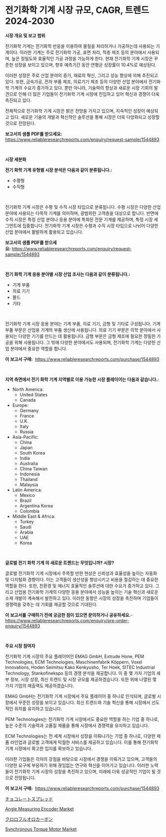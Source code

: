 <p><h1>전기화학 기계 시장 규모, CAGR, 트렌드 2024-2030</h1></p><p><strong>시장 개요 및 보고 범위</strong></p>
<p><p>전기화학 기계는 전기화학 반응을 이용하여 물질을 처리하거나 가공하는데 사용되는 기계이다. 이러한 기계는 주로 전기화학 가공, 표면 처리, 적층 제조 등의 분야에서 사용되며, 높은 정밀도와 효율적인 가공 과정을 가능하게 한다. 현재 전기화학 기계 시장은 꾸준한 성장을 보이고 있으며, 향후 예측기간 동안 연평균 성장률이 10.4%로 예상된다. </p><p>이러한 성장은 주로 산업 분야의 증가, 재료의 혁신, 그리고 성능 향상에 의해 추진되고 있다. 또한, 금속가공, 전자 부품 제조, 의료기기 제조 등의 다양한 산업 분야에서 전기화학 기계의 수요가 증가하고 있다. 뿐만 아니라, 기술력의 향상과 새로운 시장 기회의 발견으로 인해 더 많은 기업들이 전기화학 기계 시장에 진입하고 있어 혁신과 경쟁이 더욱 촉진되고 있다.</p><p>전체적으로 전기화학 기계 시장은 밝은 전망을 가지고 있으며, 지속적인 성장이 예상되고 있다. 새로운 기술의 개발과 혁신적인 솔루션을 통해 시장은 더욱 다양화되고 성장할 것으로 전망된다.</p></p>
<p><strong>보고서의 샘플 PDF를 받으세요:</strong> <a href="https://www.reliableresearchreports.com/enquiry/request-sample/1544893">https://www.reliableresearchreports.com/enquiry/request-sample/1544893</a></p>
<p>&nbsp;</p>
<p><strong>시장 세분화</strong></p>
<p><strong>전기 화학 기계 유형별 시장 분석은 다음과 같이 분류됩니다.:</strong></p>
<p><ul><li>수평형</li><li>수직형</li></ul></p>
<p>&nbsp;</p>
<p><p>전기화학 기계 시장은 수평 및 수직 시장 타입으로 분류됩니다. 수평 시장은 다양한 산업 분야에 사용되는 다목적 기계를 의미하며, 광범위한 고객층을 대상으로 합니다. 반면에 수직 시장은 특정 산업 분야나 응용 분야에 특화된 전문 기계를 제공하며, 특정 시장 세그먼트에 집중합니다. 전기화학 기계 시장은 수평과 수직 시장 타입으로 나뉘어 다양한 산업 분야에서 활발하게 활용되고 있습니다.</p></p>
<p><strong>보고서의 샘플 PDF를 받으세요:</strong>&nbsp;<a href="https://www.reliableresearchreports.com/enquiry/request-sample/1544893">https://www.reliableresearchreports.com/enquiry/request-sample/1544893</a></p>
<p>&nbsp;</p>
<p><strong> 전기 화학 기계 응용 분야별 시장 산업 조사는 다음과 같이 분류됩니다.:</strong></p>
<p><ul><li>기계 부품</li><li>의료 기기</li><li>몰드</li><li>기타</li></ul></p>
<p>&nbsp;</p>
<p><p>전기화학 기계 시장 응용 분야는 기계 부품, 의료 기기, 금형 및 기타로 구성됩니다. 기계 부품 부문은 산업용 기계의 부품 생산에 사용됩니다. 의료 기기 부문은 의학 분야에서 사용되는 다양한 기기를 만드는 데 활용됩니다. 금형 부문은 금형 제조에 필요한 정밀한 가공을 위해 사용됩니다. 그 밖에 다양한 분야에서도 사용되며, 전기화학 기계는 다양한 산업 분야에서 중요한 역할을 합니다.</p></p>
<p><strong>이 보고서 구매:</strong>&nbsp; <a href="https://www.reliableresearchreports.com/purchase/1544893">https://www.reliableresearchreports.com/purchase/1544893</a></p>
<p>&nbsp;</p>
<p><strong>지역 측면에서 전기 화학 기계 지역별로 이용 가능한 시장 플레이어는 다음과 같습니다.:</strong></p>
<p><ul>
    <li>
        North America:
        <ul>
            <li>United States</li>
            <li>Canada</li>
        </ul>
    </li>
    <li>
        Europe:
        <ul>
            <li>Germany</li>
            <li>France</li>
            <li>U.K.</li>
            <li>Italy</li>
            <li>Russia</li>
        </ul>
    </li>
    <li>
        Asia-Pacific:
        <ul>
            <li>China</li>
            <li>Japan</li>
            <li>South Korea</li>
            <li>India</li>
            <li>Australia</li>
            <li>China Taiwan</li>
            <li>Indonesia</li>
            <li>Thailand</li>
            <li>Malaysia</li>
        </ul>
    </li>
    <li>
        Latin America:
        <ul>
            <li>Mexico</li>
            <li>Brazil</li>
            <li>Argentina Korea</li>
            <li>Colombia</li>
        </ul>
    </li>
    <li>
        Middle East & Africa:
        <ul>
            <li>Turkey</li>
            <li>Saudi</li>
            <li>Arabia</li>
            <li>UAE</li>
            <li>Korea</li>
        </ul>
    </li>
    </ul></p>
<p>&nbsp;</p>
<p><strong>글로벌 전기 화학 기계 의 새로운 트렌드는 무엇입니까? 시장?</strong></p>
<p><p>글로벌 전기화학 기계 시장에서 주목할 만한 현상은 신뢰성과 효율성을 높이는 자동화 및 디지털화 경향이다. 이는 고객들이 생산성을 향상시키고 비용을 절감하는 데 중요한 역할을 한다. 또한, 친환경 및 에너지 효율적인 솔루션에 대한 수요가 증가하고 있다. 그리고 산업용 전기화학 기계의 다양한 응용 분야에서 성능을 높이는 기술 혁신과 새로운 소재 개발이 계속해서 발전하고 있다. 이러한 동향은 시장의 성장을 촉진하며 기업들이 경쟁력을 갖추는 데 기회를 제공할 것으로 기대된다.</p></p>
<p><strong>이 보고서를 구매하기 전에 궁금한 점이 있으면 문의하거나 공유하세요.</strong>- <a href="https://www.reliableresearchreports.com/enquiry/pre-order-enquiry/1544893">https://www.reliableresearchreports.com/enquiry/pre-order-enquiry/1544893</a></p>
<p>&nbsp;</p>
<p><strong>주요 시장 참여자</strong></p>
<p><p>전기화학 기계 시장의 주요 플레이어인 EMAG GmbH, Extrude Hone, PEM Technologies, ECM Technologies, Maschinenfabrik Köppern, Voxel Innovations, Hoden Seimitsu Kako Kenkyusho, Ter Hoek, SITEC Industrial Technology, Stankofinekspo 등의 경쟁 분석을 제공합니다. 이 중 몇 가지 기업의 세부 정보, 시장 성장, 최신 트렌드 및 시장 규모를 제공하겠습니다. 또한 위에 나열된 몇 가지 기업의 매출액도 제공하겠습니다.</p><p>EMAG GmbH는 전기화학 기계 시장에서 주요 플레이어 중 하나로 인식되며, 글로벌 시장에서 꾸준한 성장을 보이고 있습니다. 최신 트렌드와 기술 혁신을 통해 시장에서 선도적인 위치를 유지하고 있습니다.</p><p>PEM Technologies는 전기화학 기계 시장에서도 중요한 역할을 하는 기업 중 하나로, 높은 수준의 기술력과 고품질 제품을 통해 시장에서 경쟁력을 유지하고 있습니다.</p><p>ECM Technologies는 전 세계 시장에서 성장을 이뤄나가는 기업 중 하나로, 다양한 제품 라인업과 글로벌 고객에게 탁월한 서비스를 제공하고 있습니다. 이를 통해 전기화학 기계 시장에서 확고한 입지를 확보하고 있습니다.</p><p>이러한 기업들은 각자의 강점을 바탕으로 시장에서 경쟁을 이뤄가고 있으며, 고객들의 다양한 요구에 부응하기 위해 끊임없는 연구와 혁신을 이어가고 있습니다. 이러한 노력들이 전기화학 기계 시장의 성장을 촉진하고 있으며, 미래에 더욱 성공적인 기업이 될 것으로 전망됩니다.</p></p>
<p><strong>이 보고서 구매:</strong>&nbsp;&nbsp;<a href="https://www.reliableresearchreports.com/purchase/1544893">https://www.reliableresearchreports.com/purchase/1544893</a></p>
<p><p><a href="https://github.com/EstaSprer20231/Market-Research-Report-List-1/blob/main/955832514677.md">チョコレートスプレッド</a></p><p><a href="https://github.com/brentleyjimmiealvaradoz4l1rea/Market-Research-Report-List-1/blob/main/angle-measuring-encoder-market.md">Angle Measuring Encoder Market</a></p><p><a href="https://github.com/vlcostes/Market-Research-Report-List-1/blob/main/308190214676.md">クロロフルオロカーボン</a></p><p><a href="https://github.com/Angelnienowdseej3e45z3p8c/Market-Research-Report-List-1/blob/main/synchronous-torque-motor-market.md">Synchronous Torque Motor Market</a></p></p>
